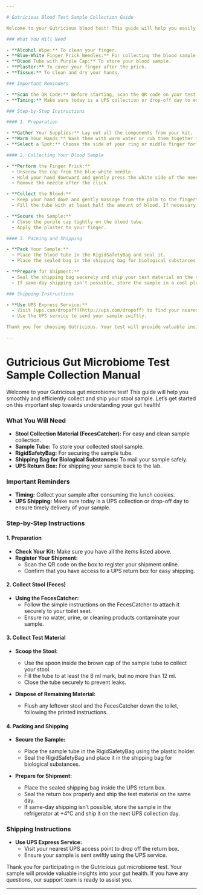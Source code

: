 ```yaml
---

# Gutricious Blood Test Sample Collection Guide

Welcome to your Gutricious blood test! This guide will help you easily collect and ship your blood sample. Remember, this test should be conducted two hours after consuming your lunch cookies. Let's get started!

### What You Will Need

- **Alcohol Wipe:** To clean your finger.
- **Blue-White Finger Prick Needles:** For collecting the blood sample.
- **Blood Tube with Purple Cap:** To store your blood sample.
- **Plaster:** To cover your finger after the prick.
- **Tissue:** To clean and dry your hands.

### Important Reminders

- **Scan the QR Code:** Before starting, scan the QR code on your test kit to register your shipment. This ensures everything is set up for easy shipping.
- **Timing:** Make sure today is a UPS collection or drop-off day to ensure timely delivery of your sample.

### Step-by-Step Instructions

#### 1. Preparation

- **Gather Your Supplies:** Lay out all the components from your kit.
- **Warm Your Hands:** Wash them with warm water or rub them together to increase blood flow.
- **Select a Spot:** Choose the side of your ring or middle finger for the prick. Clean the area with the alcohol wipe and let it dry.

#### 2. Collecting Your Blood Sample

- **Perform the Finger Prick:**
  - Unscrew the cap from the blue-white needle.
  - Hold your hand downward and gently press the white side of the needle against your finger until you hear a click.
  - Remove the needle after the click.

- **Collect the Blood:**
  - Keep your hand down and gently massage from the palm to the fingertip to encourage blood flow.
  - Fill the tube with at least half the amount of blood. If necessary, use a new needle to get more blood.

- **Secure the Sample:**
  - Close the purple cap tightly on the blood tube.
  - Apply the plaster to your finger.

#### 3. Packing and Shipping

- **Pack Your Sample:**
  - Place the blood tube in the RigidSafetyBag and seal it.
  - Place the sealed bag in the shipping bag for biological substances.

- **Prepare for Shipment:**
  - Seal the shipping bag securely and ship your test material on the same day.
  - If same-day shipping isn’t possible, store the sample in a cool place until it can be shipped on the next UPS collection day.

### Shipping Instructions

- **Use UPS Express Service:**
  - Visit [ups.com/dropoff](http://ups.com/dropoff) to find your nearest UPS access point.
  - Use the UPS service to send your sample swiftly.

Thank you for choosing Gutricious. Your test will provide valuable insights into your health, and we’re here to support you every step of the way. If you have any questions, please reach out to our support team.

---
```


# Gutricious Gut Microbiome Test Sample Collection Manual

Welcome to your Gutricious gut microbiome test! This guide will help you smoothly and efficiently collect and ship your stool sample. Let’s get started on this important step towards understanding your gut health!

### What You Will Need

- **Stool Collection Material (FecesCatcher):** For easy and clean sample collection.
- **Sample Tube:** To store your collected stool sample.
- **RigidSafetyBag:** For securing the sample tube.
- **Shipping Bag for Biological Substances:** To mail your sample safely.
- **UPS Return Box:** For shipping your sample back to the lab.

### Important Reminders

- **Timing:** Collect your sample after consuming the lunch cookies.
- **UPS Shipping:** Make sure today is a UPS collection or drop-off day to ensure timely delivery of your sample.

### Step-by-Step Instructions

#### 1. Preparation

- **Check Your Kit:** Make sure you have all the items listed above.
- **Register Your Shipment:**
  - Scan the QR code on the box to register your shipment online.
  - Confirm that you have access to a UPS return box for easy shipping.

#### 2. Collect Stool (Feces)

- **Using the FecesCatcher:** 
  - Follow the simple instructions on the FecesCatcher to attach it securely to your toilet seat.
  - Ensure no water, urine, or cleaning products contaminate your sample.

#### 3. Collect Test Material

- **Scoop the Stool:**
  - Use the spoon inside the brown cap of the sample tube to collect your stool.
  - Fill the tube to at least the 8 ml mark, but no more than 12 ml.
  - Close the tube securely to prevent leaks.

- **Dispose of Remaining Material:**
  - Flush any leftover stool and the FecesCatcher down the toilet, following the printed instructions.

#### 4. Packing and Shipping

- **Secure the Sample:**
  - Place the sample tube in the RigidSafetyBag using the plastic holder.
  - Seal the RigidSafetyBag and place it in the shipping bag for biological substances.

- **Prepare for Shipment:**
  - Place the sealed shipping bag inside the UPS return box.
  - Seal the return box properly and ship the test material on the same day.
  - If same-day shipping isn’t possible, store the sample in the refrigerator at +4°C and ship it on the next UPS collection day.

### Shipping Instructions

- **Use UPS Express Service:**
  - Visit your nearest UPS access point to drop off the return box.
  - Ensure your sample is sent swiftly using the UPS service.

Thank you for participating in the Gutricious gut microbiome test. Your sample will provide valuable insights into your gut health. If you have any questions, our support team is ready to assist you.

---

